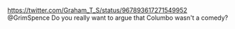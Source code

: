 https://twitter.com/Graham_T_S/status/967893617271549952 @GrimSpence Do you really want to argue that Columbo wasn't a comedy?